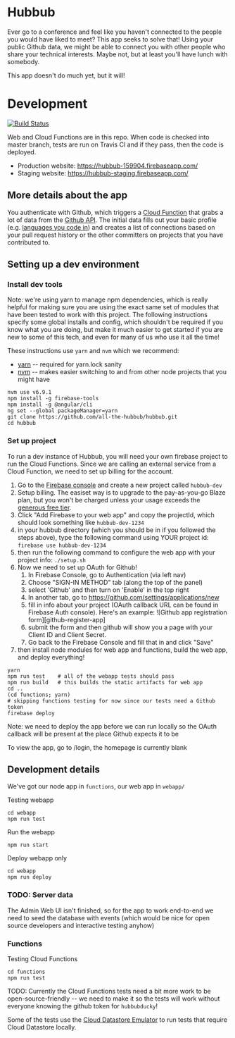 # Hubbub
Ever go to a conference and feel like you haven't connected to the people you would have liked to meet? This app seeks to solve that! Using your public Github data, we might be able to connect you with other people who share your technical interests. Maybe not, but at least you'll have lunch with somebody.

This app doesn't do much yet, but it will!

# Development
[![Build Status](https://travis-ci.org/all-the-hubbub/hubbub.svg?branch=master)](https://travis-ci.org/all-the-hubbub/hubbub)

Web and Cloud Functions are in this repo. When code is checked into master branch, tests are run on Travis CI and if they pass, then the code is deployed.

* Production website: https://hubbub-159904.firebaseapp.com/
* Staging website: https://hubbub-staging.firebaseapp.com/

## More details about the app
You authenticate with Github, which triggers a [Cloud Function](https://cloud.google.com/functions/docs/) that grabs a lot of data from the [Github API](https://developer.github.com/v3/).  The initial data fills out your basic profile (e.g. [languages you code in](https://developer.github.com/v3/repos/#list-languages)) and creates a list of connections based on your pull request history or the other committers on projects that you have contributed to.

## Setting up a dev environment

### Install dev tools

Note: we're using yarn to manage npm dependencies, which is really helpful
for making sure you are using the exact same set of modules that have been
tested to work with this project. The following instructions specify some
global installs and config, which shouldn't be required if you know what you
are doing, but make it much easier to get started if you are new to some of
this tech, and even for many of us who use it all the time!

These instructions use `yarn` and `nvm` which we recommend:
* [yarn](https://yarnpkg.com) -- required for yarn.lock sanity
* [nvm](https://github.com/creationix/nvm) -- makes easier switching to and from
  other node projects that you might have

```
nvm use v6.9.1
npm install -g firebase-tools
npm install -g @angular/cli
ng set --global packageManager=yarn
git clone https://github.com/all-the-hubbub/hubbub.git
cd hubbub
```

### Set up project

To run a dev instance of Hubbub, you will need your own firebase project to
run the Cloud Functions.  Since we are calling an external service from a Cloud
Function, we need to set up billing for the account.

1. Go to the [Firebase console](https://console.firebase.google.com) and
   create a new project called `hubbub-dev`
2. Setup billing. The easiset way is to upgrade to the pay-as-you-go Blaze plan,
   but you won't be charged unless your usage exceeds the [generous free tier](https://firebase.google.com/pricing/).
2. Click "Add Firebase to your web app" and copy the projectId, which should
   look something like `hubbub-dev-1234`
3. in your hubbub directory (which you should be in if you followed the steps
   above), type the following command using YOUR project id:
   `firebase use hubbub-dev-1234`
4. then run the following command to configure the web app with your project
   info: `./setup.sh`
5. Now we need to set up OAuth for Github!
   1. In Firebase Console, go to  Authentication (via left nav)
   2. Choose "SIGN-IN METHOD" tab (along the top of the panel)
   3. select 'Github' and then turn on 'Enable' in the top right
   4. In another tab, go to https://github.com/settings/applications/new
   5. fill in info about your project (OAuth callback URL can be found in
      Firebase Auth console).  Here's an example: ![Github app registration form][github-register-app]
   6. submit the form and then github will show you a page with your Client ID
      and Client Secret.
   7. Go back to the Firebase Console and fill that in and click "Save"
5. then install node modules for web app and functions, build the web app,
and deploy everything!

```
yarn
npm run test    # all of the webapp tests should pass
npm run build   # this builds the static artifacts for web app
cd ..
(cd functions; yarn)
# skipping functions testing for now since our tests need a Github token
firebase deploy
```

Note: we need to deploy the app before we can run locally so the OAuth callback will be present at the place Github expects it to be

To view the app, go to /login, the homepage is currently blank

## Development details
We've got our node app in `functions`, our web app in `webapp/`

Testing webapp
```
cd webapp
npm run test
```

Run the webapp
```
npm run start
```

Deploy webapp only
```
cd webapp
npm run deploy
```

### TODO: Server data

The Admin Web UI isn't finished, so for the app to work end-to-end we need to
seed the database with events (which would be nice for open source developers
and interactive testing anyhow)

### Functions

Testing Cloud Functions
```
cd functions
npm run test
```

TODO: Currently the Cloud Functions tests need a bit more work to be
open-source-friendly -- we need to make it so the tests will work without
everyone knowing the github token for `hubbubducky`!

Some of the tests use the [Cloud Datastore Emulator](https://cloud.google.com/datastore/docs/tools/datastore-emulator)
to run tests that require Cloud Datastore locally.

[logo]: doc/dev/firebase-auth-github-config-2.png "Github OAuth App Registration"
